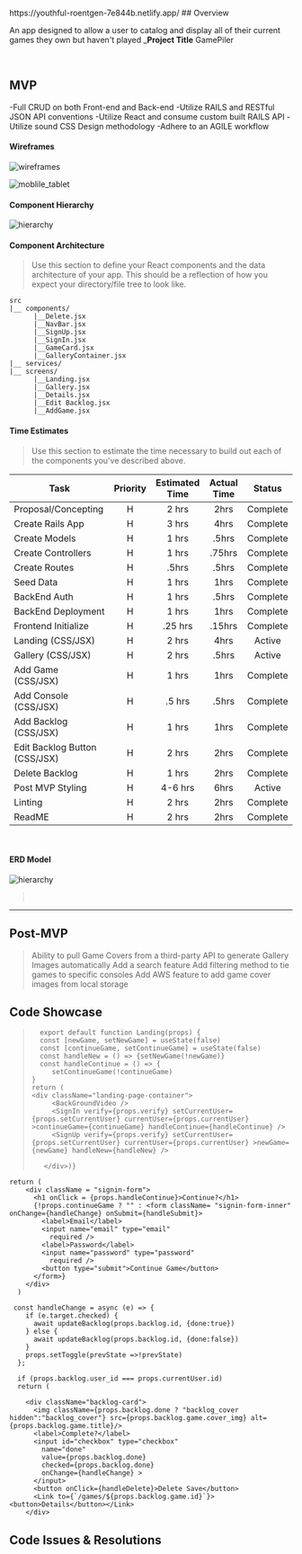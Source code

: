 <br>
https://youthful-roentgen-7e844b.netlify.app/
## Overview

An app designed to allow a user to catalog and display all of their current games they own but haven't played
\_**Project Title**
GamePiler

<br>

## MVP

-Full CRUD on both Front-end and Back-end
-Utilize RAILS and RESTful JSON API conventions
-Utilize React and consume custom built RAILS API
-Utilize sound CSS Design methodology
-Adhere to an AGILE workflow
<br>

#### Wireframes

![wireframes](https://github.com/GundamMerlin/GamePiler/blob/main/assets/Wireframe.png)

![moblile_tablet](https://github.com/GundamMerlin/GamePiler/blob/main/assets/Wireframe_Mobile_Tablet.png)

#### Component Hierarchy

![hierarchy](https://raw.githubusercontent.com/GundamMerlin/GamePiler/main/assets/Hierarchy.png)

#### Component Architecture

> Use this section to define your React components and the data architecture of your app. This should be a reflection of how you expect your directory/file tree to look like.

```structure
src
|__ components/
      |__Delete.jsx
      |__NavBar.jsx
      |__SignUp.jsx
      |__SignIn.jsx
      |__GameCard.jsx
      |__GalleryContainer.jsx
|__ services/
|__ screens/
      |__Landing.jsx
      |__Gallery.jsx
      |__Details.jsx
      |__Edit Backlog.jsx
      |__AddGame.jsx

```

#### Time Estimates

> Use this section to estimate the time necessary to build out each of the components you've described above.

| Task                          | Priority | Estimated Time | Actual Time |  Status  |
| ----------------------------- | :------: | :------------: | :---------: | :------: |
| Proposal/Concepting           |    H     |     2 hrs      |    2hrs     | Complete |
| Create Rails App              |    H     |     3 hrs      |    4hrs     | Complete |
| Create Models                 |    H     |     1 hrs      |    .5hrs    | Complete |
| Create Controllers            |    H     |     1 hrs      |   .75hrs    | Complete |
| Create Routes                 |    H     |     .5hrs      |    .5hrs    | Complete |
| Seed Data                     |    H     |     1 hrs      |    1hrs     | Complete |
| BackEnd Auth                  |    H     |     1 hrs      |    .5hrs    | Complete |
| BackEnd Deployment            |    H     |     1 hrs      |    1hrs     | Complete |
| Frontend Initialize           |    H     |    .25 hrs     |   .15hrs    | Complete |
| Landing (CSS/JSX)             |    H     |     2 hrs      |    4hrs     |  Active  |
| Gallery (CSS/JSX)             |    H     |     2 hrs      |    .5hrs    |  Active  |
| Add Game (CSS/JSX)            |    H     |     1 hrs      |    1hrs     | Complete |
| Add Console (CSS/JSX)         |    H     |     .5 hrs     |    .5hrs    | Complete |
| Add Backlog (CSS/JSX)         |    H     |     1 hrs      |    1hrs     | Complete |
| Edit Backlog Button (CSS/JSX) |    H     |     2 hrs      |    2hrs     | Complete |
| Delete Backlog                |    H     |     1 hrs      |    2hrs     | Complete |
| Post MVP Styling              |    H     |    4-6 hrs     |    6hrs     |  Active  |
| Linting                       |    H     |     2 hrs      |    2hrs     | Complete |
| ReadME                        |    H     |     2 hrs      |    2hrs     | Complete |

<br>

#### ERD Model

![hierarchy](https://github.com/GundamMerlin/GamePiler/blob/main/assets/GamePiler_ERD.png)

> <br>

---

## Post-MVP

> Ability to pull Game Covers from a third-party API to generate Gallery Images automatically
> Add a search feature
> Add filtering method to tie games to specific consoles
> Add AWS feature to add game cover images from local storage

## Code Showcase

> ```react
>   export default function Landing(props) {
>   const [newGame, setNewGame] = useState(false)
>   const [continueGame, setContinueGame] = useState(false)
>   const handleNew = () => {setNewGame(!newGame)}
>   const handleContinue = () => {
>      setContinueGame(!continueGame)
> }
> return (
> <div className="landing-page-container">
>      <BackGroundVideo />
>      <SignIn verify={props.verify} setCurrentUser={props.setCurrentUser} currentUser={props.currentUser} >continueGame={continueGame} handleContinue={handleContinue} />
>      <SignUp verify={props.verify} setCurrentUser={props.setCurrentUser} currentUser={props.currentUser} >newGame={newGame} handleNew={handleNew} />
>
>    </div>)}
> ```

```
return (
    <div className = "signin-form">
      <h1 onClick = {props.handleContinue}>Continue?</h1>
      {!props.continueGame ? "" : <form className= "signin-form-inner" onChange={handleChange} onSubmit={handleSubmit}>
        <label>Email</label>
        <input name="email" type="email"
          required />
        <label>Password</label>
        <input name="password" type="password"
          required />
        <button type="submit">Continue Game</button>
      </form>}
    </div>
  )
```

```
 const handleChange = async (e) => {
    if (e.target.checked) {
      await updateBacklog(props.backlog.id, {done:true})
    } else {
      await updateBacklog(props.backlog.id, {done:false})
    }
    props.setToggle(prevState =>!prevState)
  };

  if (props.backlog.user_id === props.currentUser.id)
  return (

    <div className="backlog-card">
      <img className={props.backlog.done ? "backlog_cover hidden":"backlog_cover"} src={props.backlog.game.cover_img} alt={props.backlog.game.title}/>
      <label>Complete?</label>
      <input id="checkbox" type="checkbox"
        name="done"
        value={props.backlog.done}
        checked={props.backlog.done}
        onChange={handleChange} >
      </input>
      <button onClick={handleDelete}>Delete Save</button>
      <Link to={`/games/${props.backlog.game.id}`}><button>Details</button></Link>
    </div>
```

>

## Code Issues & Resolutions

>
